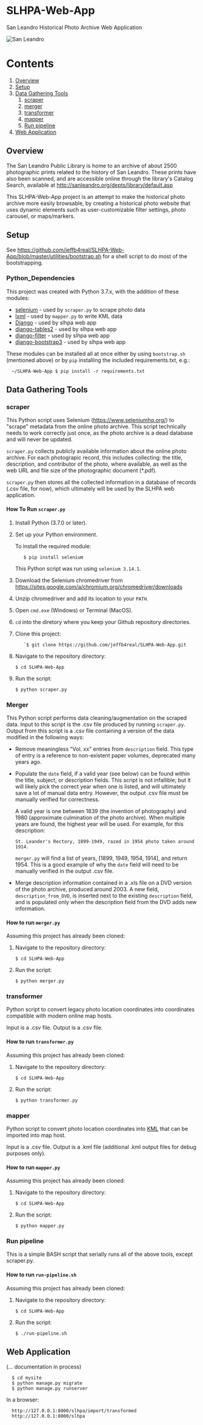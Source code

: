 # SLHPA-Web-App
San Leandro Historical Photo Archive Web Application

![San Leandro](https://images-na.ssl-images-amazon.com/images/I/51A-MaecjhL.jpg)

# Contents
1. [Overview](#overview)
2. [Setup](#Setup)
3. [Data Gathering Tools](#data-gathering-tools)
      1. [scraper](#scraper)
      2. [merger](#merger)
      3. [transformer](#transformer)
      4. [mapper](#mapper)
      5. [Run pipeline](#run-pipeline)
4. [Web Application](#web-application)

## Overview

The San Leandro Public Library is home to an archive of about 2500 photographic prints related to the history of San Leandro. These prints have also been scanned, and are accessible online through the library's Catalog Search, available at http://sanleandro.org/depts/library/default.asp

This SLHPA-Web-App project is an attempt to make the historical photo archive more easily browsable, by creating a historical photo website that uses dynamic elements such as user-customizable filter settings, photo carousel, or maps/markers.

## Setup

See https://github.com/jeffb4real/SLHPA-Web-App/blob/master/utilities/bootstrap.sh for a shell script to do most of the bootstrapping.

### Python_Dependencies

This project was created with Python 3.7.x, with the addition of these modules:

* [selenium](https://seleniumhq.github.io/selenium/docs/api/py/api.html) - used by `scraper.py` to scrape photo data
* [lxml](https://lxml.de/) - used by `mapper.py` to write KML data
* [Django](https://docs.djangoproject.com/en/2.1/) - used by slhpa web app
* [django-tables2](https://django-tables2.readthedocs.io/en/latest/pages/tutorial.html) - used by slhpa web app
* [django-filter](https://django-filter.readthedocs.io/en/master/) - used by slhpa web app
* [django-bootstrap3](https://django-bootstrap3.readthedocs.io/en/latest/) - used by slhpa web app

These modules can be installed all at once either by using `bootstrap.sh` (mentioned above) or by `pip` installing the included requirements.txt, e.g.:

      ~/SLHPA-Web-App $ pip install -r requirements.txt

## Data Gathering Tools

### scraper

This Python script uses Selenium (https://www.seleniumhq.org/) to "scrape" metadata from the online photo archive. This script technically needs to work correctly just once, as the photo archive is a dead database and will never be updated.

`scraper.py` collects publicly available information about the online photo archive. For each photograpic record, this includes collecting: the title, description, and contributor of the photo, where available, as well as the web URL and file size of the photographic document (*.pdf).

`scraper.py` then stores all the collected information in a database of records (.csv file, for now), which ultimately will be used by the SLHPA web application.

#### How To Run `scraper.py`

1. Install Python (3.7.0 or later).

2. Set up your Python environment.

   To install the required module:
   
          $ pip install selenium
    
   This Python script was run using `selenium 3.14.1`.
   
3. Download the Selenium chromedriver from https://sites.google.com/a/chromium.org/chromedriver/downloads

4. Unzip chromedriver and add its location to your `PATH`.

5. Open `cmd.exe` (Windows) or Terminal (MacOS).

6. `cd` into the diretory where you keep your Github repository directories.

7. Clone this project:

          `$ git clone https://github.com/jeffb4real/SLHPA-Web-App.git
    
8. Navigate to the repository directory:

    `$ cd SLHPA-Web-App`

9. Run the script:

    `$ python scraper.py`

### Merger

This Python script performs data cleaning/augmentation on the scraped data. Input to this script is the .csv file produced by running `scraper.py`. Output from this script is a .csv file containing a version of the data modified in the following ways:

* Remove meaningless "Vol. xx" entries from `description` field. This type of entry is a reference to non-existent paper volumes, deprecated many years ago.

* Populate the `date` field, if a valid year (see below) can be found within the title, subject, or description fields. This script is not infallible; but it will likely pick the correct year when one is listed, and will ultimately save a lot of manual data entry. However, the output .csv file must be manually verified for correctness.

   A valid year is one between 1839 (the invention of photography) and 1980 (approximate culmination of the photo archive). When multiple years are found, the highest year will be used. For example, for this description:

      St. Leander's Rectory, 1899-1949, razed in 1954 photo taken around 1914.
   
   `merger.py` will find a list of years, [1899, 1949, 1954, 1914], and return 1954. This is a good example of why the `date` field will need to be manually verified in the output .csv file.

* Merge description information contained in a .xls file on a DVD version of the photo archive, produced around 2003. A new field, `description_from_DVD`, is inserted next to the existing `description` field, and is populated only when the description field from the DVD adds new information.

#### How to run `merger.py`

Assuming this project has already been cloned:

1. Navigate to the repository directory:

      `$ cd SLHPA-Web-App`

2. Run the script:

      `$ python merger.py`

### transformer

Python script to convert legacy photo location coordinates into coordinates compatible with modern online map hosts.

Input is a .csv file. Output is a .csv file.

#### How to run `transformer.py`

Assuming this project has already been cloned:

1. Navigate to the repository directory:

      `$ cd SLHPA-Web-App`

2. Run the script:

      `$ python transformer.py`

### mapper

Python script to convert photo location coordinates into [KML](#https://en.wikipedia.org/wiki/Keyhole_Markup_Language) that can be imported into map host.

Input is a .csv file. Output is a .kml file (additional .kml output files for debug purposes only).

#### How to run `mapper.py`

Assuming this project has already been cloned:

1. Navigate to the repository directory:

      `$ cd SLHPA-Web-App`

2. Run the script:

      `$ python mapper.py`

### Run pipeline

This is a simple BASH script that serially runs all of the above tools, except scraper.py.

#### How to run `run-pipeline.sh`

Assuming this project has already been cloned:

1. Navigate to the repository directory:

      `$ cd SLHPA-Web-App`

2. Run the script:

      `$ ./run-pipeline.sh`

## Web Application

(... documentation in process)

      $ cd mysite
      $ python manage.py migrate
      $ python manage.py runserver
      
In a browser:      
     
      http://127.0.0.1:8000/slhpa/import/transformed
      http://127.0.0.1:8000/slhpa
